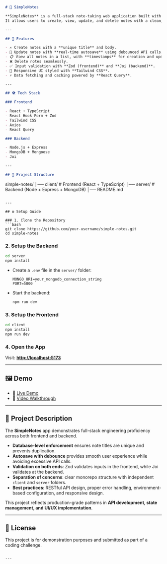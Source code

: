 ```markdown
# 📝 SimpleNotes

**SimpleNotes** is a full-stack note-taking web application built with the **MERN stack (MongoDB, Express, React, Node.js)**.  
It allows users to create, view, update, and delete notes with a clean, responsive interface and efficient autosave functionality.

---

## 🚀 Features

- ✍️ Create notes with a **unique title** and body.
- 🔄 Update notes with **real-time autosave** using debounced API calls.
- 📋 View all notes in a list, with **timestamps** for creation and updates.
- ❌ Delete notes seamlessly.
- ✅ Input validation with **Zod (frontend)** and **Joi (backend)**.
- 🎨 Responsive UI styled with **Tailwind CSS**.
- ⚡ Data fetching and caching powered by **React Query**.

---

## 🛠️ Tech Stack

### Frontend

- React + TypeScript
- React Hook Form + Zod
- Tailwind CSS
- Axios
- React Query

### Backend

- Node.js + Express
- MongoDB + Mongoose
- Joi

---

## 📂 Project Structure
```

simple-notes/
│── client/ # Frontend (React + TypeScript)
│── server/ # Backend (Node + Express + MongoDB)
│── README.md

````

---

## ⚙️ Setup Guide

### 1. Clone the Repository
```bash
git clone https://github.com/your-username/simple-notes.git
cd simple-notes
````

### 2. Setup the Backend

```bash
cd server
npm install
```

- Create a `.env` file in the `server/` folder:

  ```
  MONGO_URI=your_mongodb_connection_string
  PORT=5000
  ```

- Start the backend:

  ```bash
  npm run dev
  ```

### 3. Setup the Frontend

```bash
cd client
npm install
npm run dev
```

### 4. Open the App

Visit: **[http://localhost:5173](http://localhost:5173)**

---

## 🖼️ Demo

- 🔗 [Live Demo](https://your-vercel-link.com)
- 🎥 [Video Walkthrough](https://your-video-link.com)

---

## 📖 Project Description

The **SimpleNotes** app demonstrates full-stack engineering proficiency across both frontend and backend.

- **Database-level enforcement** ensures note titles are unique and prevents duplication.
- **Autosave with debounce** provides smooth user experience while avoiding excessive API calls.
- **Validation on both ends**: Zod validates inputs in the frontend, while Joi validates at the backend.
- **Separation of concerns**: clear monorepo structure with independent `client` and `server` folders.
- **Best practices**: RESTful API design, proper error handling, environment-based configuration, and responsive design.

This project reflects production-grade patterns in **API development, state management, and UI/UX implementation**.

---

## 📜 License

This project is for demonstration purposes and submitted as part of a coding challenge.

```

---

```
